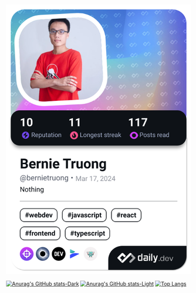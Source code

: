 <div align="center">
   <a href="https://app.daily.dev/bernietruong">
      <img src="./devcard.png" width="652" alt="Bernie Truong's Dev Card"/>
   </a>
</div>

[![Anurag's GitHub stats-Dark](https://github-readme-stats.vercel.app/api?username=i-am-truong&show_icons=true&theme=great-gatsby&show=reviews,discussions_started,discussions_answered,prs_merged,prs_merged_percentage#gh-dark-mode-only)](https://github.com/anuraghazra/github-readme-stats#gh-dark-mode-only)
[![Anurag's GitHub stats-Light](https://github-readme-stats.vercel.app/api?username=i-am-truong&show_icons=true&theme=ambient_gradient&show=reviews,discussions_started,discussions_answered,prs_merged,prs_merged_percentage#gh-light-mode-only)](https://github.com/anuraghazra/github-readme-stats#gh-light-mode-only)
[![Top Langs](https://github-readme-stats.vercel.app/api/top-langs/?username=i-am-truong)](https://github.com/anuraghazra/github-readme-stats)
